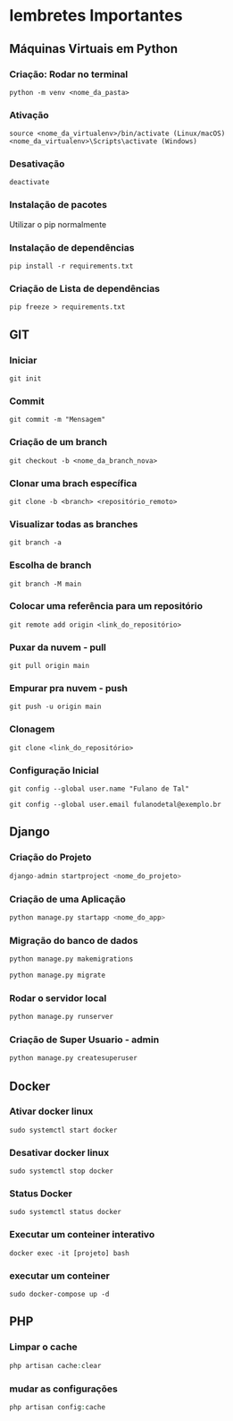 # lembretes Importantes

## Máquinas Virtuais em Python
### Criação: Rodar no terminal
~~~shell
python -m venv <nome_da_pasta>
~~~

### Ativação
~~~shell
source <nome_da_virtualenv>/bin/activate (Linux/macOS)
<nome_da_virtualenv>\Scripts\activate (Windows)
~~~

### Desativação
~~~shell
deactivate
~~~

### Instalação de pacotes
Utilizar o pip normalmente

### Instalação de dependências
~~~shell
pip install -r requirements.txt
~~~

### Criação de Lista de dependências
~~~shell
pip freeze > requirements.txt
~~~


## GIT
### Iniciar
~~~Shell
git init
~~~

### Commit
~~~Shell
git commit -m "Mensagem"
~~~

### Criação de um branch
~~~Shell
git checkout -b <nome_da_branch_nova>
~~~

### Clonar uma brach específica
~~~shell
git clone -b <branch> <repositório_remoto>
~~~

### Visualizar todas as branches
~~~shell
git branch -a
~~~

### Escolha de branch
~~~Shell
git branch -M main
~~~

### Colocar uma referência para um repositório
~~~Shell
git remote add origin <link_do_repositório> 
~~~

### Puxar da nuvem - pull
~~~Shell
git pull origin main
~~~

### Empurar pra nuvem - push
~~~Shell
git push -u origin main
~~~

### Clonagem
~~~Shell
git clone <link_do_repositório>
~~~

### Configuração Inicial
~~~Shell
git config --global user.name "Fulano de Tal"
~~~

~~~Shell
git config --global user.email fulanodetal@exemplo.br
~~~

## Django
### Criação do Projeto
~~~Python
django-admin startproject <nome_do_projeto>
~~~

### Criação de uma Aplicação
~~~Python
python manage.py startapp <nome_do_app>
~~~

### Migração do banco de dados
~~~Python
python manage.py makemigrations
~~~

~~~Python
python manage.py migrate
~~~

### Rodar o servidor local
~~~Python
python manage.py runserver
~~~

### Criação de Super Usuario - admin
~~~Python
python manage.py createsuperuser
~~~

## Docker
### Ativar docker linux
~~~shell
sudo systemctl start docker
~~~

### Desativar docker linux
~~~shell
sudo systemctl stop docker
~~~

### Status Docker
~~~shell
sudo systemctl status docker
~~~

### Executar um conteiner interativo
~~~shell
docker exec -it [projeto] bash
~~~

### executar um conteiner
~~~shell
sudo docker-compose up -d
~~~

## PHP
### Limpar  o cache
~~~php
php artisan cache:clear
~~~

### mudar as configurações
~~~php
php artisan config:cache
~~~

